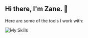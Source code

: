 ## Hi there, I'm Zane. 👋

Here are some of the tools I work with:

![My Skills](https://skillicons.dev/icons?i=js,html,css,ts,php,python,nodejs,svelte,astro,vue,react,laravel,tailwind,bootstrap)
